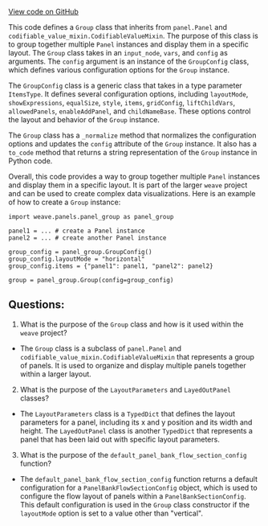 [View code on GitHub](https://github.com/wandb/weave/weave/panels/panel_group.py)

This code defines a `Group` class that inherits from `panel.Panel` and `codifiable_value_mixin.CodifiableValueMixin`. The purpose of this class is to group together multiple `Panel` instances and display them in a specific layout. The `Group` class takes in an `input_node`, `vars`, and `config` as arguments. The `config` argument is an instance of the `GroupConfig` class, which defines various configuration options for the `Group` instance.

The `GroupConfig` class is a generic class that takes in a type parameter `ItemsType`. It defines several configuration options, including `layoutMode`, `showExpressions`, `equalSize`, `style`, `items`, `gridConfig`, `liftChildVars`, `allowedPanels`, `enableAddPanel`, and `childNameBase`. These options control the layout and behavior of the `Group` instance.

The `Group` class has a `_normalize` method that normalizes the configuration options and updates the `config` attribute of the `Group` instance. It also has a `to_code` method that returns a string representation of the `Group` instance in Python code.

Overall, this code provides a way to group together multiple `Panel` instances and display them in a specific layout. It is part of the larger `weave` project and can be used to create complex data visualizations. Here is an example of how to create a `Group` instance:

```
import weave.panels.panel_group as panel_group

panel1 = ... # create a Panel instance
panel2 = ... # create another Panel instance

group_config = panel_group.GroupConfig()
group_config.layoutMode = "horizontal"
group_config.items = {"panel1": panel1, "panel2": panel2}

group = panel_group.Group(config=group_config)
```
## Questions: 
 1. What is the purpose of the `Group` class and how is it used within the `weave` project?
- The `Group` class is a subclass of `panel.Panel` and `codifiable_value_mixin.CodifiableValueMixin` that represents a group of panels. It is used to organize and display multiple panels together within a larger layout.

2. What is the purpose of the `LayoutParameters` and `LayedOutPanel` classes?
- The `LayoutParameters` class is a `TypedDict` that defines the layout parameters for a panel, including its x and y position and its width and height. The `LayedOutPanel` class is another `TypedDict` that represents a panel that has been laid out with specific layout parameters.

3. What is the purpose of the `default_panel_bank_flow_section_config` function?
- The `default_panel_bank_flow_section_config` function returns a default configuration for a `PanelBankFlowSectionConfig` object, which is used to configure the flow layout of panels within a `PanelBankSectionConfig`. This default configuration is used in the `Group` class constructor if the `layoutMode` option is set to a value other than "vertical".